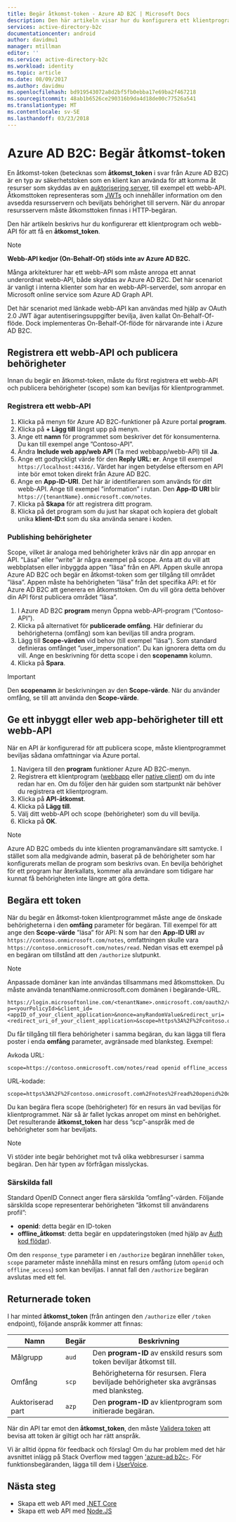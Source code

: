 ```yaml
---
title: Begär åtkomst-token - Azure AD B2C | Microsoft Docs
description: Den här artikeln visar hur du konfigurera ett klientprogram och få en åtkomst-token.
services: active-directory-b2c
documentationcenter: android
author: davidmu1
manager: mtillman
editor: ''
ms.service: active-directory-b2c
ms.workload: identity
ms.topic: article
ms.date: 08/09/2017
ms.author: davidmu
ms.openlocfilehash: bd919543072a8d2bf5fb0ebba17e69ba2f467218
ms.sourcegitcommit: 48ab1b6526ce290316b9da4d18de00c77526a541
ms.translationtype: MT
ms.contentlocale: sv-SE
ms.lasthandoff: 03/23/2018
---
```

# <a name="azure-ad-b2c-requesting-access-tokens"></a>Azure AD B2C: Begär åtkomst-token

En åtkomst-token (betecknas som **åtkomst\_token** i svar från Azure AD B2C) är en typ av säkerhetstoken som en klient kan använda för att komma åt resurser som skyddas av en [auktorisering server](https://docs.microsoft.com/azure/active-directory-b2c/active-directory-b2c-reference-protocols#the-basics), till exempel ett webb-API. Åtkomsttoken representeras som [JWTs](https://docs.microsoft.com/azure/active-directory-b2c/active-directory-b2c-reference-tokens#types-of-tokens) och innehåller information om den avsedda resursservern och beviljats behörighet till servern. När du anropar resursservern måste åtkomsttoken finnas i HTTP-begäran.

Den här artikeln beskrivs hur du konfigurerar ett klientprogram och webb-API för att få en **åtkomst\_token**.

> [!NOTE]
> **Webb-API kedjor (On-Behalf-Of) stöds inte av Azure AD B2C.**
>
> Många arkitekturer har ett webb-API som måste anropa ett annat underordnat webb-API, både skyddas av Azure AD B2C. Det här scenariot är vanligt i interna klienter som har en webb-API-serverdel, som anropar en Microsoft online service som Azure AD Graph API.
>
> Det här scenariot med länkade webb-API kan användas med hjälp av OAuth 2.0 JWT ägar autentiseringsuppgifter bevilja, även kallat On-Behalf-Of-flöde. Dock implementeras On-Behalf-Of-flöde för närvarande inte i Azure AD B2C.

## <a name="register-a-web-api-and-publish-permissions"></a>Registrera ett webb-API och publicera behörigheter

Innan du begär en åtkomst-token, måste du först registrera ett webb-API och publicera behörigheter (scope) som kan beviljas för klientprogrammet.

### <a name="register-a-web-api"></a>Registrera ett webb-API

1. Klicka på menyn för Azure AD B2C-funktioner på Azure portal **program**.
1. Klicka på **+ Lägg till** längst upp på menyn.
1. Ange ett **namn** för programmet som beskriver det för konsumenterna. Du kan till exempel ange ”Contoso-API”.
1. Ändra **Include web app/web API** (Ta med webbapp/webb-API) till **Ja**.
1. Ange ett godtyckligt värde för den **Reply URL: er**. Ange till exempel `https://localhost:44316/`. Värdet har ingen betydelse eftersom en API inte bör emot token direkt från Azure AD B2C.
1. Ange en **App-ID-URI**. Det här är identifieraren som används för ditt webb-API. Ange till exempel ”information” i rutan. Den **App-ID URI** blir `https://{tenantName}.onmicrosoft.com/notes`.
1. Klicka på **Skapa** för att registrera ditt program.
1. Klicka på det program som du just har skapat och kopiera det globalt unika **klient-ID:t** som du ska använda senare i koden.

### <a name="publishing-permissions"></a>Publishing behörigheter

Scope, vilket är analoga med behörigheter krävs när din app anropar en API. ”Läsa” eller ”write” är några exempel på scope. Anta att du vill att webbplatsen eller inbyggda appen ”läsa” från en API. Appen skulle anropa Azure AD B2C och begär en åtkomst-token som ger tillgång till området ”läsa”. Appen måste ha behörigheten ”läsa” från det specifika API: et för Azure AD B2C att generera en åtkomsttoken. Om du vill göra detta behöver din API först publicera området ”läsa”.

1. I Azure AD B2C **program** menyn Öppna webb-API-program (”Contoso-API”).
1. Klicka på alternativet för **publicerade omfång**. Här definierar du behörigheterna (omfång) som kan beviljas till andra program.
1. Lägg till **Scope-värden** vid behov (till exempel ”läsa”). Som standard definieras omfånget ”user_impersonation”. Du kan ignorera detta om du vill. Ange en beskrivning för detta scope i den **scopenamn** kolumn.
1. Klicka på **Spara**.

> [!IMPORTANT]
> Den **scopenamn** är beskrivningen av den **Scope-värde**. När du använder omfång, se till att använda den **Scope-värde**.

## <a name="grant-a-native-or-web-app-permissions-to-a-web-api"></a>Ge ett inbyggt eller web app-behörigheter till ett webb-API

När en API är konfigurerad för att publicera scope, måste klientprogrammet beviljas sådana omfattningar via Azure portal.

1. Navigera till den **program** funktioner Azure AD B2C-menyn.
1. Registrera ett klientprogram ([webbapp](active-directory-b2c-app-registration.md#register-a-web-app) eller [native client](active-directory-b2c-app-registration.md#register-a-mobile-or-native-app)) om du inte redan har en. Om du följer den här guiden som startpunkt när behöver du registrera ett klientprogram.
1. Klicka på **API-åtkomst**.
1. Klicka på **Lägg till**.
1. Välj ditt webb-API och scope (behörigheter) som du vill bevilja.
1. Klicka på **OK**.

> [!NOTE]
> Azure AD B2C ombeds du inte klienten programanvändare sitt samtycke. I stället som alla medgivande admin, baserat på de behörigheter som har konfigurerats mellan de program som beskrivs ovan. En bevilja behörighet för ett program har återkallats, kommer alla användare som tidigare har kunnat få behörigheten inte längre att göra detta.

## <a name="requesting-a-token"></a>Begära ett token

När du begär en åtkomst-token klientprogrammet måste ange de önskade behörigheterna i den **omfång** parameter för begäran. Till exempel för att ange den **Scope-värde** ”läsa” för API: N som har den **App-ID URI** av `https://contoso.onmicrosoft.com/notes`, omfattningen skulle vara `https://contoso.onmicrosoft.com/notes/read`. Nedan visas ett exempel på en begäran om tillstånd att den `/authorize` slutpunkt.

> [!NOTE]
> Anpassade domäner kan inte användas tillsammans med åtkomsttoken. Du måste använda tenantName.onmicrosoft.com domänen i begärande-URL.

```
https://login.microsoftonline.com/<tenantName>.onmicrosoft.com/oauth2/v2.0/authorize?p=<yourPolicyId>&client_id=<appID_of_your_client_application>&nonce=anyRandomValue&redirect_uri=<redirect_uri_of_your_client_application>&scope=https%3A%2F%2Fcontoso.onmicrosoft.com%2Fnotes%2Fread&response_type=code 
```

Du får tillgång till flera behörigheter i samma begäran, du kan lägga till flera poster i enda **omfång** parameter, avgränsade med blanksteg. Exempel:

Avkoda URL:

```
scope=https://contoso.onmicrosoft.com/notes/read openid offline_access
```

URL-kodade:

```
scope=https%3A%2F%2Fcontoso.onmicrosoft.com%2Fnotes%2Fread%20openid%20offline_access
```

Du kan begära flera scope (behörigheter) för en resurs än vad beviljas för klientprogrammet. När så är fallet lyckas anropet om minst en behörighet. Det resulterande **åtkomst\_token** har dess ”scp”-anspråk med de behörigheter som har beviljats.

> [!NOTE] 
> Vi stöder inte begär behörighet mot två olika webbresurser i samma begäran. Den här typen av förfrågan misslyckas.

### <a name="special-cases"></a>Särskilda fall

Standard OpenID Connect anger flera särskilda ”omfång”-värden. Följande särskilda scope representerar behörigheten ”åtkomst till användarens profil”:

* **openid**: detta begär en ID-token
* **offline\_åtkomst**: detta begär en uppdateringstoken (med hjälp av [Auth kod flödar](active-directory-b2c-reference-oauth-code.md)).

Om den `response_type` parameter i en `/authorize` begäran innehåller `token`, `scope` parameter måste innehålla minst en resurs omfång (utom `openid` och `offline_access`) som kan beviljas. I annat fall den `/authorize` begäran avslutas med ett fel.

## <a name="the-returned-token"></a>Returnerade token

I har minted **åtkomst\_token** (från antingen den `/authorize` eller `/token` endpoint), följande anspråk kommer att finnas:

| Namn | Begär | Beskrivning |
| --- | --- | --- |
|Målgrupp |`aud` |Den **program-ID** av enskild resurs som token beviljar åtkomst till. |
|Omfång |`scp` |Behörigheterna för resursen. Flera beviljade behörigheter ska avgränsas med blanksteg. |
|Auktoriserad part |`azp` |Den **program-ID** av klientprogram som initierade begäran. |

När din API tar emot den **åtkomst\_token**, den måste [Validera token](active-directory-b2c-reference-tokens.md) att bevisa att token är giltigt och har rätt anspråk.

Vi är alltid öppna för feedback och förslag! Om du har problem med det här avsnittet inlägg på Stack Overflow med taggen ['azure-ad b2c-](https://stackoverflow.com/questions/tagged/azure-ad-b2c). För funktionsbegäranden, lägga till dem i [UserVoice](https://feedback.azure.com/forums/169401-azure-active-directory/category/160596-b2c).

## <a name="next-steps"></a>Nästa steg

* Skapa ett web API med [.NET Core](https://github.com/Azure-Samples/active-directory-b2c-dotnetcore-webapi)
* Skapa ett web API med [Node.JS](https://github.com/Azure-Samples/active-directory-b2c-javascript-nodejs-webapi)
